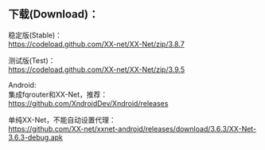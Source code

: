 
## 下载(Download)：
稳定版(Stable)：  
https://codeload.github.com/XX-net/XX-Net/zip/3.8.7


测试版(Test)：  
https://codeload.github.com/XX-net/XX-Net/zip/3.9.5


Android:  
集成fqrouter和XX-Net，推荐：  
https://github.com/XndroidDev/Xndroid/releases

单纯XX-Net，不能自动设置代理：    
https://github.com/XX-net/xxnet-android/releases/download/3.6.3/XX-Net-3.6.3-debug.apk
